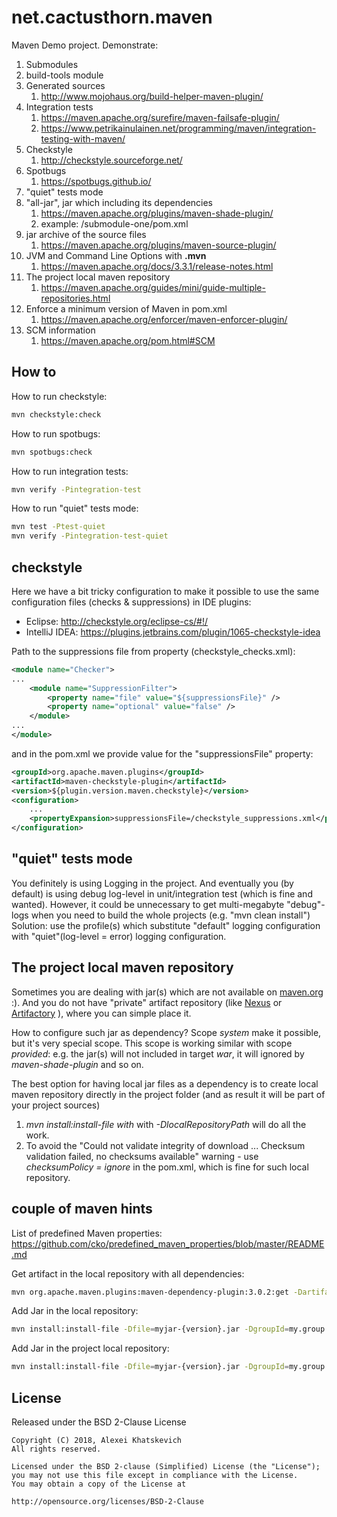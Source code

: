 # net.cactusthorn.maven

Maven Demo project. Demonstrate:
1. Submodules
1. build-tools module
1. Generated sources
   1. http://www.mojohaus.org/build-helper-maven-plugin/
1. Integration tests
   1. https://maven.apache.org/surefire/maven-failsafe-plugin/
   1. https://www.petrikainulainen.net/programming/maven/integration-testing-with-maven/
1. Checkstyle
   1. http://checkstyle.sourceforge.net/
1. Spotbugs
   1. https://spotbugs.github.io/
1. "quiet" tests mode
1. "all-jar", jar which including its dependencies
   1. https://maven.apache.org/plugins/maven-shade-plugin/
   1. example: /submodule-one/pom.xml
1. jar archive of the source files
   1. https://maven.apache.org/plugins/maven-source-plugin/
1. JVM and Command Line Options with **.mvn**
   1. https://maven.apache.org/docs/3.3.1/release-notes.html
1. The project local maven repository
   1. https://maven.apache.org/guides/mini/guide-multiple-repositories.html
1. Enforce a minimum version of Maven in pom.xml
   1. https://maven.apache.org/enforcer/maven-enforcer-plugin/
1. SCM information
   1. https://maven.apache.org/pom.html#SCM

## How to
How to run checkstyle:
```bash
mvn checkstyle:check
```
How to run spotbugs:
```bash
mvn spotbugs:check
```
How to run integration tests:
```bash
mvn verify -Pintegration-test
```
How to run "quiet" tests mode:
```bash
mvn test -Ptest-quiet
mvn verify -Pintegration-test-quiet
```

## checkstyle
Here we have a bit tricky configuration to make it possible to use the same configuration files (checks & suppressions) in IDE plugins:
* Eclipse: http://checkstyle.org/eclipse-cs/#!/
* IntelliJ IDEA: https://plugins.jetbrains.com/plugin/1065-checkstyle-idea

Path to the suppressions file from property (checkstyle_checks.xml):
```xml
<module name="Checker">
...
	<module name="SuppressionFilter">
		<property name="file" value="${suppressionsFile}" />
		<property name="optional" value="false" />
	</module>
...
</module>
```
and in the pom.xml we provide value for the "suppressionsFile" property:
```xml
<groupId>org.apache.maven.plugins</groupId>
<artifactId>maven-checkstyle-plugin</artifactId>
<version>${plugin.version.maven.checkstyle}</version>
<configuration>
	...
	<propertyExpansion>suppressionsFile=/checkstyle_suppressions.xml</propertyExpansion>
</configuration>
```

## "quiet" tests mode
You definitely is using Logging in the project.
And eventually you (by default) is using debug log-level in unit/integration test (which is fine and wanted).
However, it could be unnecessary to get multi-megabyte "debug"-logs when you need to build the whole projects (e.g. "mvn clean install")
Solution: use the profile(s) which substitute "default" logging configuration with "quiet"(log-level = error) logging configuration.

## The project local maven repository
Sometimes you are dealing with jar(s) which are not available on [maven.org](https://search.maven.org/) :). And you do not have "private" artifact repository (like [Nexus](https://www.sonatype.com/nexus-repository-oss) or [Artifactory](https://jfrog.com/artifactory/) ), where you can simple place it.

How to configure such jar as dependency?
Scope *system* make it possible, but it's very special scope. This scope is working similar with scope *provided*: e.g. the jar(s) will not included in target *war*, it will ignored by *maven-shade-plugin* and so on.

The best option for having local jar files as a dependency is to create local maven repository directly in the project folder (and as result it will be part of your project sources)
1. *mvn install:install-file with* with *-DlocalRepositoryPath* will do all the work.
1. To avoid the "Could not validate integrity of download ... Checksum validation failed, no checksums available" warning - use *checksumPolicy = ignore* in the pom.xml, which is fine for such local repository.

## couple of maven hints

List of predefined Maven properties:
https://github.com/cko/predefined_maven_properties/blob/master/README.md

Get artifact in the local repository with all dependencies:
```bash
mvn org.apache.maven.plugins:maven-dependency-plugin:3.0.2:get -Dartifact=io.swagger:swagger-codegen-cli:2.3.1
```

Add Jar in the local repository:
```bash
mvn install:install-file -Dfile=myjar-{version}.jar -DgroupId=my.group.id -DartifactId=my-artifact-it -Dversion={version} -Dpackaging=jar
```

Add Jar in the project local repository:
```bash
mvn install:install-file -Dfile=myjar-{version}.jar -DgroupId=my.group.id -DartifactId=my-artifact-it -Dversion={version} -Dpackaging=jar -DlocalRepositoryPath=../project-maven-repository
```

## License
Released under the BSD 2-Clause License
```
Copyright (C) 2018, Alexei Khatskevich
All rights reserved.

Licensed under the BSD 2-clause (Simplified) License (the "License");
you may not use this file except in compliance with the License.
You may obtain a copy of the License at

http://opensource.org/licenses/BSD-2-Clause
```